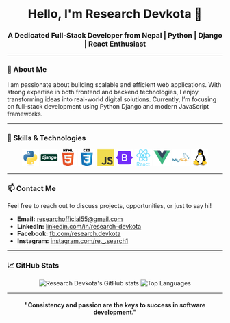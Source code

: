 <h1 align="center">Hello, I'm <b>Research Devkota</b> 👋</h1>
<h3 align="center">A Dedicated Full-Stack Developer from Nepal | Python | Django | React Enthusiast</h3>

---

### 🔭 About Me
I am passionate about building scalable and efficient web applications. With strong expertise in both frontend and backend technologies, I enjoy transforming ideas into real-world digital solutions. Currently, I’m focusing on full-stack development using Python Django and modern JavaScript frameworks.

---

### 🚀 Skills & Technologies

<p align="center">
  <img src="https://raw.githubusercontent.com/devicons/devicon/master/icons/python/python-original.svg" alt="python" width="40" height="40"/>
  <img src="https://raw.githubusercontent.com/devicons/devicon/master/icons/django/django-original.svg" alt="django" width="40" height="40"/>
  <img src="https://raw.githubusercontent.com/devicons/devicon/master/icons/html5/html5-original-wordmark.svg" alt="html5" width="40" height="40"/>
  <img src="https://raw.githubusercontent.com/devicons/devicon/master/icons/css3/css3-original-wordmark.svg" alt="css3" width="40" height="40"/>
  <img src="https://raw.githubusercontent.com/devicons/devicon/master/icons/javascript/javascript-original.svg" alt="javascript" width="40" height="40"/>
  <img src="https://raw.githubusercontent.com/devicons/devicon/master/icons/bootstrap/bootstrap-plain.svg" alt="bootstrap" width="40" height="40"/>
  <img src="https://raw.githubusercontent.com/devicons/devicon/master/icons/react/react-original-wordmark.svg" alt="react" width="40" height="40"/>
  <img src="https://raw.githubusercontent.com/devicons/devicon/master/icons/vuejs/vuejs-original.svg" alt="vuejs" width="40" height="40"/>
  <img src="https://raw.githubusercontent.com/devicons/devicon/master/icons/mysql/mysql-original-wordmark.svg" alt="sql" width="40" height="40"/>
  <img src="https://raw.githubusercontent.com/devicons/devicon/master/icons/linux/linux-original.svg" alt="linux" width="40" height="40"/>
</p>

---

### 📫 Contact Me

Feel free to reach out to discuss projects, opportunities, or just to say hi!

- **Email:** [researchofficial55@gmail.com](mailto:researchofficial55@gmail.com)
- **LinkedIn:** [linkedin.com/in/research-devkota](https://linkedin.com/in/research-devkota)
- **Facebook:** [fb.com/research.devkota](https://fb.com/research.devkota)
- **Instagram:** [instagram.com/re._.search1](https://instagram.com/re._.search1)

---

### 📈 GitHub Stats

<p align="center">
  <img src="https://github-readme-stats.vercel.app/api?username=itsresearch&show_icons=true&hide_border=true&theme=radical" alt="Research Devkota's GitHub stats" />
  <img src="https://github-readme-stats.vercel.app/api/top-langs/?username=itsresearch&layout=compact&hide_border=true&theme=radical" alt="Top Languages" />
</p>

---

<h4 align="center">"Consistency and passion are the keys to success in software development."</h4>
